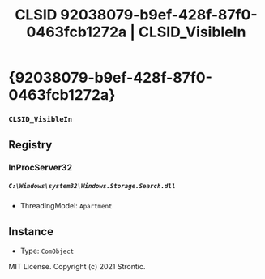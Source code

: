 ﻿---
title: "CLSID 92038079-b9ef-428f-87f0-0463fcb1272a | CLSID_VisibleIn"
excerpt: What is COM-Object CLSID 92038079-b9ef-428f-87f0-0463fcb1272a?
---

# {92038079-b9ef-428f-87f0-0463fcb1272a}

### `CLSID_VisibleIn`

## Registry


### InProcServer32

##### `C:\Windows\system32\Windows.Storage.Search.dll`
* ThreadingModel: `Apartment`

## Instance

* Type: `ComObject`

MIT License. Copyright (c) 2021 Strontic.


